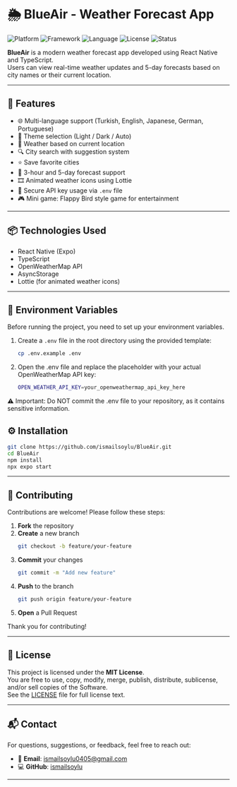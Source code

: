 # 🌦️ BlueAir - Weather Forecast App

![Platform](https://img.shields.io/badge/platform-React%20Native-blue)
![Framework](https://img.shields.io/badge/framework-Expo-green)
![Language](https://img.shields.io/badge/language-TypeScript-blue)
![License](https://img.shields.io/badge/license-MIT-brightgreen)
![Status](https://img.shields.io/badge/status-active-success)

**BlueAir** is a modern weather forecast app developed using React Native and TypeScript.  
Users can view real-time weather updates and 5-day forecasts based on city names or their current location.

---

## 🚀 Features

- 🌐 Multi-language support (Turkish, English, Japanese, German, Portuguese)
- 🎨 Theme selection (Light / Dark / Auto)
- 📍 Weather based on current location
- 🔍 City search with suggestion system
- ⭐ Save favorite cities
- 🧾 3-hour and 5-day forecast support
- 🎞️ Animated weather icons using Lottie
- 🔐 Secure API key usage via `.env` file
- 🎮 Mini game: Flappy Bird style game for entertainment

---

## 📦 Technologies Used

- React Native (Expo)
- TypeScript
- OpenWeatherMap API
- AsyncStorage
- Lottie (for animated weather icons)

---

## 🔐 Environment Variables

Before running the project, you need to set up your environment variables.

1. Create a `.env` file in the root directory using the provided template:

   ```bash
   cp .env.example .env

2. Open the .env file and replace the placeholder with your actual OpenWeatherMap API key:

   ```bash
   OPEN_WEATHER_API_KEY=your_openweathermap_api_key_here

⚠️ Important: Do NOT commit the .env file to your repository, as it contains sensitive information.

## ⚙️ Installation

```bash
git clone https://github.com/ismailsoylu/BlueAir.git
cd BlueAir
npm install
npx expo start
```

---

## 🤝 Contributing

Contributions are welcome! Please follow these steps:

1. **Fork** the repository  
2. **Create** a new branch  
   ```bash
   git checkout -b feature/your-feature
   ```
3. **Commit** your changes  
   ```bash
   git commit -m "Add new feature"
   ```
4. **Push** to the branch  
   ```bash
   git push origin feature/your-feature
   ```
5. **Open** a Pull Request

Thank you for contributing!

---

## 📄 License

This project is licensed under the **MIT License**.  
You are free to use, copy, modify, merge, publish, distribute, sublicense, and/or sell copies of the Software.  
See the [LICENSE](LICENSE) file for full license text.

---

## 📬 Contact

For questions, suggestions, or feedback, feel free to reach out:

- 📧 **Email**: ismailsoylu0405@gmail.com  
- 💻 **GitHub**: [ismailsoylu](https://github.com/ismailsoylu)
---
